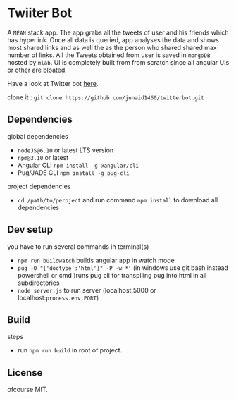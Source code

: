 # Twiiter Bot

A `MEAN` stack app. The app grabs all the tweets of user and his friends which has hyperlink. Once all data is queried, app analyses the data and shows most shared links and as well the as the person who shared shared max number of links. All the Tweets obtained from user is saved in `mongoDB` hosted by `mlab`. UI is completely built from from scratch since all angular UIs or other are bloated. 

Have a look at Twitter bot [here](https://murmuring-hollows-88524.herokuapp.com/).

clone it : `git clone https://github.com/junaid1460/twitterbot.git`

## Dependencies
global dependencies
  - `nodeJS@6.10` or latest LTS version
  - `npm@3.10` or latest
  - Angular CLI `npm install -g @angular/cli`
  - Pug/JADE CLI `npm install -g pug-cli`

project dependencies
  - `cd /path/to/peroject` and run command `npm install` to download all dependencies
## Dev setup

you have to run several commands in terminal(s)
  - `npm run buildwatch` builds angular app in watch mode
  - `pug -O "{'doctype':'html'}" -P -w *'` (in windows use git bash instead powershell or cmd )runs pug cli for transpiling pug into html in all subdirectories
  - `node server.js` to run server (localhost:5000 or localhost:`process.env.PORT`)
## Build
steps
  - run `npm run build` in root of project.


## License

ofcourse MIT.


